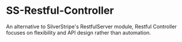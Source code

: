SS-Restful-Controller
=====================

An alternative to SilverStripe's RestfulServer module, Restful Controller focuses on flexibility and API design rather than automation.
